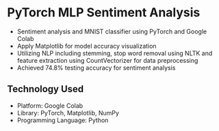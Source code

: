 # PyTorch MLP Sentiment Analysis
- Sentiment analysis and MNIST classifier using PyTorch and Google Colab
- Apply Matplotlib for model accuracy visualization
- Utilizing NLP including stemming, stop word removal using NLTK and feature extraction using CountVectorizer for data preprocessing
- Achieved 74.8% testing accuracy for sentiment analysis

## Technology Used
- Platform: Google Colab
- Library: PyTorch, Matplotlib, NumPy
- Programming Language: Python
